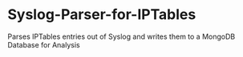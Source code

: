 # Syslog-Parser-for-IPTables
Parses IPTables entries out of Syslog and writes them to a MongoDB Database for Analysis
